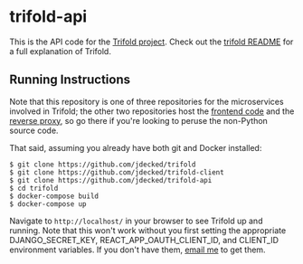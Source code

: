 # trifold-api
This is the API code for the [Trifold project](https://github.com/jdecked/trifold). Check out the [trifold README](https://github.com/jdecked/trifold/blob/master/README.md) for a full explanation of Trifold.

## Running Instructions
Note that this repository is one of three repositories for the microservices involved in Trifold; the other two repositories host the [frontend code](https://github.com/jdecked/trifold-client) and the [reverse proxy](https://github.com/jdecked/trifold), so go there if you're looking to peruse the non-Python source code.

That said, assuming you already have both git and Docker installed:
```
$ git clone https://github.com/jdecked/trifold
$ git clone https://github.com/jdecked/trifold-client
$ git clone https://github.com/jdecked/trifold-api
$ cd trifold
$ docker-compose build
$ docker-compose up
```

Navigate to `http://localhost/` in your browser to see Trifold up and running. Note that this won't work without you first setting the appropriate DJANGO_SECRET_KEY, REACT_APP_OAUTH_CLIENT_ID, and CLIENT_ID environment variables. If you don't have them, [email me](mailto:justine@minerva.kgi.edu) to get them.